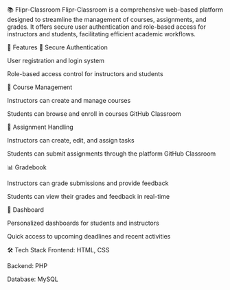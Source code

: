 
📚 Flipr-Classroom
Flipr-Classroom is a comprehensive web-based platform designed to streamline the management of courses, assignments, and grades. It offers secure user authentication and role-based access for instructors and students, facilitating efficient academic workflows.

🚀 Features
🔐 Secure Authentication

User registration and login system

Role-based access control for instructors and students

📘 Course Management

Instructors can create and manage courses

Students can browse and enroll in courses
GitHub Classroom

📝 Assignment Handling

Instructors can create, edit, and assign tasks

Students can submit assignments through the platform
GitHub Classroom

📊 Gradebook

Instructors can grade submissions and provide feedback

Students can view their grades and feedback in real-time

📅 Dashboard

Personalized dashboards for students and instructors

Quick access to upcoming deadlines and recent activities

🛠️ Tech Stack
Frontend: HTML, CSS

Backend: PHP

Database: MySQL
